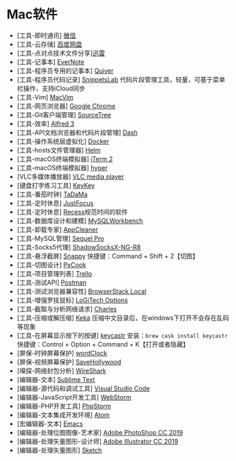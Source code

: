 Mac软件
===

- [工具-即时通讯] [微信](https://weixin.qq.com/)
- [工具-云存储] [百度网盘](https://pan.baidu.com/)
- [工具-点对点技术文件分享][迅雷](https://www.xunlei.com/)
- [工具-记事本] [EverNote](https://www.evernote.com/)
- [工具-程序员专用的记事本] [Quiver](http://happenapps.com/)
- [工具-程序员代码记录] [SnippetsLab](http://www.renfei.org/snippets-lab/) 代码片段管理工具，轻量，可基于菜单栏操作，支持iCloud同步
- [工具-Vim] [MacVim](https://macvim-dev.github.io/macvim/)
- [工具-网页浏览器] [Google Chrome](https://www.google.com/chrome/)
- [工具-Git客户端管理] [SourceTree](https://www.sourcetreeapp.com/)
- [工具-效率] [Alfred 3](https://www.alfredapp.com/)
- [工具-API文档浏览器和代码片段管理] [Dash](https://kapeli.com/dash)
- [工具-操作系统层虚拟化] [Docker](https://www.docker.com/)
- [工具-hosts文件管理器] [Helm](https://itunes.apple.com/cn/app/helm-hosts-%E6%96%87%E4%BB%B6%E7%AE%A1%E7%90%86/id1099472017?mt=12)
- [工具-macOS终端模拟器] [iTerm 2](https://www.iterm2.com/)
- [工具-macOS终端模拟器] [hyper](https://hyper.is/)
- [VLC多媒体播放器] [VLC media player](https://www.vidKeyKeyeolan.org/index.zh.html)
- [键盘打字练习工具] [KeyKey](https://xclient.info/s/keykey.html)
- [工具-番茄时钟] [TaDaMa](http://www.pc6.com/mac/606329.html)
- [工具-定时休息] [JustFocus](http://climstudio.com/justfocus/)
- [工具-定时休息] [Recess](http://imacami.net/#rss)规范时间的软件
- [工具-数据库设计和建模] [MySQLWorkbench](https://www.mysql.com/cn/products/workbench/)
- [工具-卸载专家] [AppCleaner](https://freemacsoft.net/appcleaner/)
- [工具-MySQL管理] [Sequel Pro](https://www.sequelpro.com/)
- [工具-Socks5代理] [ShadowSocksX-NG-R8](https://github.com/qinyuhang/ShadowsocksX-NG-R/releases)
- [工具-悬浮截屏] [Snappy](http://snappy-app.com/download) 快捷键：Command + Shift + 2【切图】
- [工具-切图设计] [PxCook](https://www.fancynode.com.cn/pxcook)
- [工具-项目管理列表] [Trello](https://trello.com/)
- [工具-测试API] [Postman](https://www.getpostman.com/)
- [工具-测试浏览器兼容性] [BrowserStack Local](https://www.browserstack.com/)
- [工具-增强罗技鼠标] [LoGiTech Options](https://support.logitech.com.cn/zh_cn/software/options)
- [工具-截取与分析网络请求] [Charles](https://www.charlesproxy.com/)
- [工具-压缩或解压缩] [Keka](https://www.keka.io/en/) 压缩中文目录后，在windows下打开不会存在乱码等现象
- [工具-在屏幕显示按下的按键] [keycastr](https://github.com/keycastr/keycastr) 安装：`brew cask install keycastr` 快捷键：Control + Option + Command + K【打开或者隐藏】
- [屏保-时钟屏幕保护] [wordClock](https://www.simonheys.com/wordclock/)
- [屏保-视频屏幕保护] [SaveHollywood](http://s.sudre.free.fr/Software/SaveHollywood/about.html)
- [嗅探-网络封包分析] [WireShark](https://www.wireshark.org/)
- [编辑器-文本] [Sublime Text](https://www.sublimetext.com/)
- [编辑器-源代码和调试工具] [Visual Studio Code](https://code.visualstudio.com/)
- [编辑器-JavaScript开发工具] [WebStorm](https://www.jetbrains.com/webstorm/)
- [编辑器-PHP开发工具] [PhpStorm](https://www.jetbrains.com/phpstorm/)
- [编辑器-文本集成开发环境] [Atom](https://atom.io/)
- [宏编辑器-文本] [Emacs](https://www.gnu.org/software/emacs/)
- [编辑器-处理位图图像-艺术家] [Adobe PhotoShop CC 2019](https://www.adobe.com/cn/products/photoshop.html)
- [编辑器-处理矢量图形-设计师] [Adobe Illustrator CC 2019](https://www.adobe.com/cn/products/illustrator.html)
- [编辑器-处理矢量图形] [Sketch](https://www.sketch.com/)

